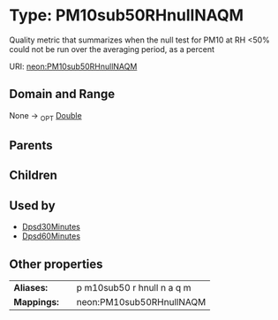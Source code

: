 
# Type: PM10sub50RHnullNAQM


Quality metric that summarizes when the null test for PM10 at RH <50% could not be run over the averaging period, as a percent

URI: [neon:PM10sub50RHnullNAQM](https://data.neonscience.org/PM10sub50RHnullNAQM)


## Domain and Range

None ->  <sub>OPT</sub> [Double](types/Double.md)

## Parents


## Children


## Used by

 * [Dpsd30Minutes](Dpsd30Minutes.md)
 * [Dpsd60Minutes](Dpsd60Minutes.md)

## Other properties

|  |  |  |
| --- | --- | --- |
| **Aliases:** | | p m10sub50 r hnull n a q m |
| **Mappings:** | | neon:PM10sub50RHnullNAQM |

